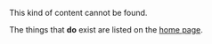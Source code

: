 This kind of content cannot be found.

The things that **do** exist are listed on the [home page](/).
